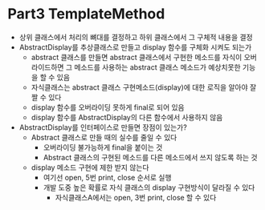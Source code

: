 # Part3 TemplateMethod
- 상위 클래스에서 처리의 뼈대를 결정하고 하위 클래스에서 그 구체적 내용을 결정
- AbstractDisplay를 추상클래스로 만들고 display 함수를 구체화 시켜도 되는가
  - abstract 클래스를 만들면 abstract 클래스에서 구현한 메소드를 자식이 오버라이드하면 그 메소드를 사용하는 abstract 클래스 메소드가 예상치못한 기능을 할 수 있음
  - 자식클래스는 abstract 클래스 구현메소드(display)에 대한 로직을 알아야 잘 짤 수 있다
  - display 함수를 오버라이딩 못하게 final로 되어 있음
  - display 함수를 AbstractDisplay의 다른 함수에서 사용하지 않음
- AbstractDisplay를 인터페이스로 만들면 장점이 있는가?
  - Abstract 클래스로 만들 때의 실수를 줄일 수 있다
    - 오버라이딩 불가능하게 final을 붙이는 것
    - Abstract 클래스의 구현된 메소드를 다른 메소드에서 쓰지 않도록 하는 것
  - display 메소드 구현에 제한 받지 않는다
    - 여기선 open, 5번 print, close 순서로 실행
    - 개발 도중 높은 확률로 자식 클래스의 display 구현방식이 달라질 수 있다
      - 자식클래스A에서는 open, 3번 print, close 할 수 있다
